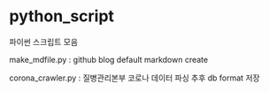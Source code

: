 # python_script
파이썬 스크립트 모음

make_mdfile.py : github blog default markdown create

corona_crawler.py : 질병관리본부 코로나 데이터 파싱 추후 db format 저장

